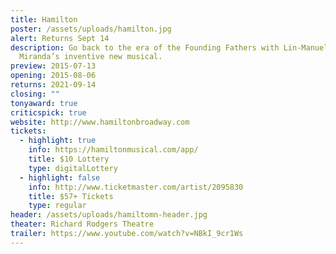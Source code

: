 ```yaml
---
title: Hamilton
poster: /assets/uploads/hamilton.jpg
alert: Returns Sept 14
description: Go back to the era of the Founding Fathers with Lin-Manuel
  Miranda’s inventive new musical.
preview: 2015-07-13
opening: 2015-08-06
returns: 2021-09-14
closing: ""
tonyaward: true
criticspick: true
website: http://www.hamiltonbroadway.com
tickets:
  - highlight: true
    info: https://hamiltonmusical.com/app/
    title: $10 Lottery
    type: digitalLottery
  - highlight: false
    info: http://www.ticketmaster.com/artist/2095830
    title: $57+ Tickets
    type: regular
header: /assets/uploads/hamiltomn-header.jpg
theater: Richard Rodgers Theatre
trailer: https://www.youtube.com/watch?v=NBkI_9cr1Ws
---
```

